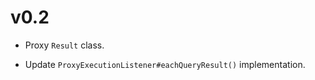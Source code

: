 
# v0.2

* Proxy `Result` class.

* Update `ProxyExecutionListener#eachQueryResult()` implementation. 